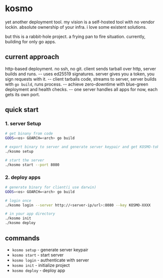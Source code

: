 # kosmo

yet another deployment tool. my vision is a self-hosted tool with no vendor lockin. absolute ownership of your infra. i love some existent solutions.

but this is a rabbit-hole project. a frying pan to fire situation. currently, building for only go apps.

## current approach

http-based deployment. no ssh, no git. client sends tarball over http, server builds and runs.
-- uses ed25519 signatures. server gives you a token, you sign requests with it.
-- client tarballs code, streams to server, server builds with `go build`, runs process.
-- achieve zero-downtime with blue-green deployment and health checks.
-- one server handles all apps for now, each gets its own port.

## quick start

### 1. server Setup
```bash
# get binany from code 
GOOS=<os> GOARCH=<arch> go build

# export binary to server and generate server keypair and get KOSMO-token
./kosmo setup

# start the server
./kosmo start --port 8080
```

### 2. deploy apps
```bash
# generate binary for client(i use darwin)
GOOS=<os> GOARCH=<arch> go build

# login once
./kosmo login --server http://<server-ip/url>:8080 --key KOSMO-XXXX

# in your app directory
./kosmo init
./kosmo deploy
```
## commands
- `kosmo setup` - generate server keypair
- `kosmo start` - start server
- `kosmo login` - authenticate with server
- `kosmo init` - initialize project
- `kosmo deploy` - deploy app
```

